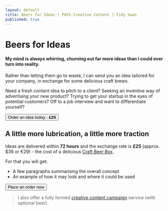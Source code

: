 ```yaml
---
layout: default
title: Beers for Ideas | PAYG Creative Content | Tidy Swan
published: true
---
```


# Beers for Ideas

#### My mind is always whirring, churning out far more ideas than I could ever turn into reality.

Rather than letting them go to waste, I can send you an idea tailored for your company, in exchange for some delicious craft brews.

Need a fresh content idea to pitch to a client? Seeking an inventive way of advertising your new product? Trying to get your startup in the eyes of potential customers? Off to a job interview and want to differentiate yourself?

<a href="mailto:hello@tidyswan.com?subject=Beers%20for%20Ideas&body=%E2%80%A2%20Name%20-%20%0A%E2%80%A2%20Company%20-%20%0A%E2%80%A2%20What%20would%20you%20like%20to%20promote%3F%0A%0AI'd%20like%20to%20achieve%20(delete%20as%20appropriate)%20mainstream%20media%20coverage%20%2F%20niche%20media%20coverage%20%2F%20social%20media%20engagement%20%2F%20website%20visits%20%2F%20sales%20%2F%20newsletter%20subscribers%20%2F%20other%0A%0A%E2%80%A2%20How%20experimental%20would%20you%20like%20your%20idea%20to%20be%3F%20(1%3Dsafe%2C%2010%3Dwild)%0A%E2%80%A2%20What%20level%20of%20spend%20would%20you%20be%20looking%20at%3F%20(1%3Dlow%2C%2010%3Dhigh)" target="_blank"><button class="button">Order an idea today - <b>£25</b></button></a>

## A little more lubrication, a little more traction

Ideas are delivered within **72 hours** and the exchange rate is **£25** (approx. $36 or €29) - the cost of a delicious [Craft Beer Box](https://www.flavourly.com/beer/club/).

For that you will get:

- A few paragraphs summarising the overall concept
- An example of how it may look and where it could be used

<a href="mailto:hello@tidyswan.com?subject=Beers%20for%20Ideas&body=%E2%80%A2%20Name%20-%20%0A%E2%80%A2%20Company%20-%20%0A%E2%80%A2%20What%20would%20you%20like%20to%20promote%3F%0A%0AI'd%20like%20to%20achieve%20(delete%20as%20appropriate)%20mainstream%20media%20coverage%20%2F%20niche%20media%20coverage%20%2F%20social%20media%20engagement%20%2F%20website%20visits%20%2F%20sales%20%2F%20newsletter%20subscribers%20%2F%20other%0A%0A%E2%80%A2%20How%20experimental%20would%20you%20like%20your%20idea%20to%20be%3F%20(1%3Dsafe%2C%2010%3Dwild)%0A%E2%80%A2%20What%20level%20of%20spend%20would%20you%20be%20looking%20at%3F%20(1%3Dlow%2C%2010%3Dhigh)" target="_blank"><button class="button">Place an order now</button></a>

> I also offer a fully formed [creative content campaign](/creative-content-marketing) service (with optional beer).
